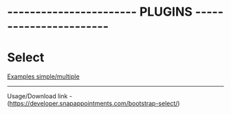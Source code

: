 # ----------------------- PLUGINS -----------------------

# Select
[Examples simple/multiple](https://developer.snapappointments.com/bootstrap-select/examples/)
___
Usage/Download link - (https://developer.snapappointments.com/bootstrap-select/)
